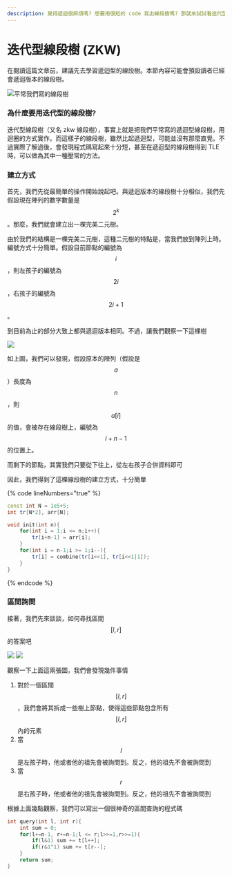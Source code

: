 ```yaml
---
description: 覺得遞迴很麻煩嗎? 想要用很短的 code 寫出線段樹嗎? 那就來試試看迭代型線段樹吧!
---
```


# 迭代型線段樹 (ZKW)

在閱讀這篇文章前，建議先去學習遞迴型的線段樹。本節內容可能會預設讀者已經會遞迴版本的線段樹。

![平常我們寫的線段樹](../../.gitbook/assets/zkw\_segment\_tree.png)

### 為什麼要用迭代型的線段樹?

迭代型線段樹（又名 zkw 線段樹），事實上就是把我們平常寫的遞迴型線段樹，用迴圈的方式實作。而這樣子的線段樹，雖然比起遞迴型，可能並沒有那麼直覺。不過實際了解過後，會發現程式碼寫起來十分短，甚至在遞迴型的線段樹得到 TLE 時，可以做為其中一種壓常的方法。

### 建立方式

首先，我們先從最簡單的操作開始說起吧。與遞迴版本的線段樹十分相似，我們先假設現在陣列的數字數量是 $$2^k$$。那麼，我們就會建立出一棵完美二元樹。

由於我們的結構是一棵完美二元樹，這種二元樹的特點是，當我們放到陣列上時。編號方式十分簡單。假設目前節點的編號為 $$i$$，則左孩子的編號為 $$2i$$，右孩子的編號為 $$2i+1$$。

到目前為止的部分大致上都與遞迴版本相同。不過，讓我們觀察一下這棵樹

![](../../.gitbook/assets/zkw\_array.png)

如上圖，我們可以發現，假設原本的陣列（假設是$$a$$）長度為 $$n$$，則$$a[i]$$的值，會被存在線段樹上，編號為 $$i+n-1$$ 的位置上。

而剩下的節點，其實我們只要從下往上，從左右孩子合併資料即可

因此，我們得到了這棵線段樹的建立方式，十分簡單

{% code lineNumbers="true" %}
```cpp
const int N = 1e5+5;
int tr[N*2], arr[N];

void init(int n){
    for(int i = 1;i <= n;i++){
        tr[i+n-1] = arr[i];
    }
    for(int i = n-1;i >= 1;i--){
        tr[i] = combine(tr[i<<1], tr[i<<1|1]);
    }
}
```
{% endcode %}

### 區間詢問

接著，我們先來談談，如何尋找區間 $$[l,r]$$ 的答案吧

![](../../.gitbook/assets/zkw\_query.png) ![](../../.gitbook/assets/zkw\_query\_2.png)

觀察一下上面這兩張圖，我們會發現幾件事情

1. 對於一個區間 $$[l,r]$$，我們會將其拆成一些樹上節點，使得這些節點包含所有$$[l,r]$$ 內的元素
2. 當 $$l$$ 是左孩子時，他或者他的祖先會被詢問到。反之，他的祖先不會被詢問到
3. 當 $$r$$是右孩子時，他或者他的祖先會被詢問到。反之，他的祖先不會被詢問到

根據上面幾點觀察，我們可以寫出一個很神奇的區間查詢的程式碼

```cpp
int query(int l, int r){
    int sum = 0;
    for(l+=n-1, r+=n-1;l <= r;l>>=1,r>>=1){
        if(l&1) sum += t[l++];
        if(r&1^1) sum += t[r--];
    }
    return sum;
}
```
